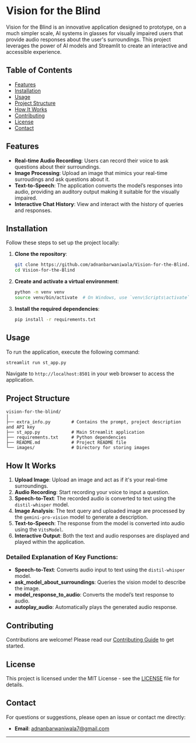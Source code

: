 # Vision for the Blind

Vision for the Blind is an innovative application designed to prototype, on a much simpler scale, AI systems in glasses for visually impaired users that provide audio responses about the user's surroundings. This project leverages the power of AI models and Streamlit to create an interactive and accessible experience.

## Table of Contents

- [Features](#features)
- [Installation](#installation)
- [Usage](#usage)
- [Project Structure](#project-structure)
- [How It Works](#how-it-works)
- [Contributing](#contributing)
- [License](#license)
- [Contact](#contact)

## Features

- **Real-time Audio Recording**: Users can record their voice to ask questions about their surroundings.
- **Image Processing**: Upload an image that mimics your real-time surroudings and ask questions about it.
- **Text-to-Speech**: The application converts the model’s responses into audio, providing an auditory output making it suitable for the visually impaired.
- **Interactive Chat History**: View and interact with the history of queries and responses.

## Installation

Follow these steps to set up the project locally:

1. **Clone the repository**:
    ```bash
    git clone https://github.com/adnanbarwaniwala/Vision-for-the-Blind.git
    cd Vision-for-the-Blind
    ```

2. **Create and activate a virtual environment**:
    ```bash
    python -m venv venv
    source venv/bin/activate  # On Windows, use `venv\Scripts\activate`
    ```

3. **Install the required dependencies**:
    ```bash
    pip install -r requirements.txt
    ```

## Usage

To run the application, execute the following command:
```bash
streamlit run st_app.py
```

Navigate to `http://localhost:8501` in your web browser to access the application.

## Project Structure

```
vision-for-the-blind/
│
├── extra_info.py        # Contains the prompt, project description and API key
├── st_app.py            # Main Streamlit application
├── requirements.txt     # Python dependencies
├── README.md            # Project README file
└── images/              # Directory for storing images
```

## How It Works

1. **Upload Image**: Upload an image and act as if it's your real-time surroundings.
2. **Audio Recording**: Start recording your voice to input a question.
3. **Speech-to-Text**: The recorded audio is converted to text using the `distil-whisper` model.
4. **Image Analysis**: The text query and uploaded image are processed by the `gemini-pro-vision` model to generate a description.
5. **Text-to-Speech**: The response from the model is converted into audio using the `VitsModel`.
6. **Interactive Output**: Both the text and audio responses are displayed and played within the application.

### Detailed Explanation of Key Functions:

- **Speech-to-Text**: Converts audio input to text using the `distil-whisper` model.
- **ask_model_about_surroundings**: Queries the vision model to describe the image.
- **model_response_to_audio**: Converts the model’s text response to audio.
- **autoplay_audio**: Automatically plays the generated audio response.

## Contributing

Contributions are welcome! Please read our [Contributing Guide](CONTRIBUTING.md) to get started.

## License

This project is licensed under the MIT License - see the [LICENSE](LICENSE) file for details.

## Contact

For questions or suggestions, please open an issue or contact me directly:

- **Email**: adnanbarwaniwala7@gmail.com

---

